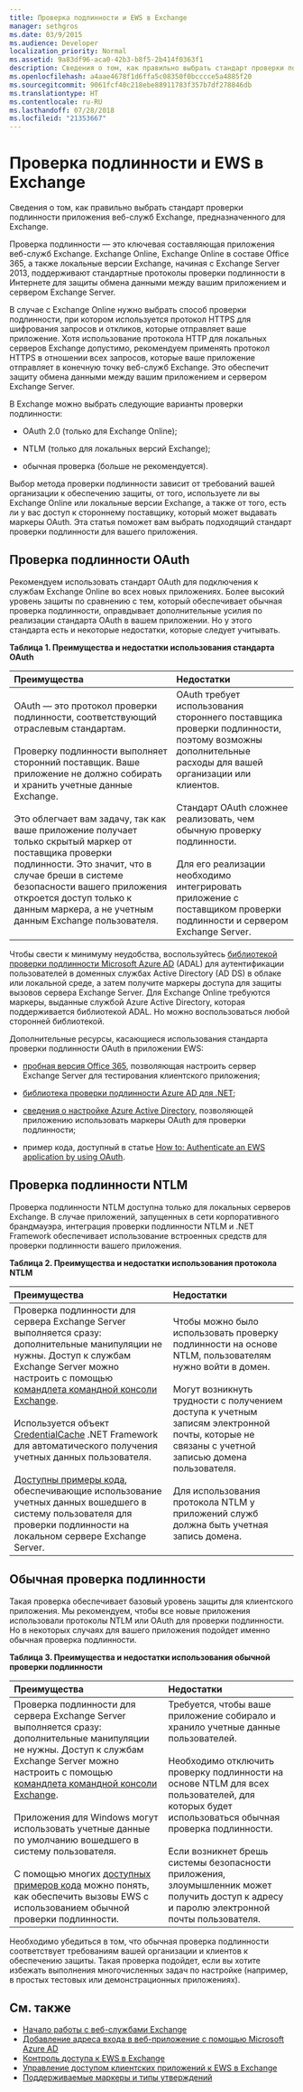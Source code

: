 ```yaml
---
title: Проверка подлинности и EWS в Exchange
manager: sethgros
ms.date: 03/9/2015
ms.audience: Developer
localization_priority: Normal
ms.assetid: 9a83df96-aca0-42b3-b8f5-2b414f0363f1
description: Сведения о том, как правильно выбрать стандарт проверки подлинности приложения веб-служб Exchange, предназначенного для Exchange.
ms.openlocfilehash: a4aae4678f1d6ffa5c08350f0bcccce5a4885f20
ms.sourcegitcommit: 9061fcf40c218ebe88911783f357b7df278846db
ms.translationtype: HT
ms.contentlocale: ru-RU
ms.lasthandoff: 07/28/2018
ms.locfileid: "21353667"
---
```

# <a name="authentication-and-ews-in-exchange"></a>Проверка подлинности и EWS в Exchange

Сведения о том, как правильно выбрать стандарт проверки подлинности приложения веб-служб Exchange, предназначенного для Exchange.
  
Проверка подлинности — это ключевая составляющая приложения веб-служб Exchange. Exchange Online, Exchange Online в составе Office 365, а также локальные версии Exchange, начиная с Exchange Server 2013, поддерживают стандартные протоколы проверки подлинности в Интернете для защиты обмена данными между вашим приложением и сервером Exchange Server.
  
В случае с Exchange Online нужно выбрать способ проверки подлинности, при котором используется протокол HTTPS для шифрования запросов и откликов, которые отправляет ваше приложение. Хотя использование протокола HTTP для локальных серверов Exchange допустимо, рекомендуем применять протокол HTTPS в отношении всех запросов, которые ваше приложение отправляет в конечную точку веб-служб Exchange. Это обеспечит защиту обмена данными между вашим приложением и сервером Exchange Server.
  
В Exchange можно выбрать следующие варианты проверки подлинности: 
  
- OAuth 2.0 (только для Exchange Online);
    
- NTLM (только для локальных версий Exchange);
    
- обычная проверка (больше не рекомендуется).
    
Выбор метода проверки подлинности зависит от требований вашей организации к обеспечению защиты, от того, используете ли вы Exchange Online или локальные версии Exchange, а также от того, есть ли у вас доступ к стороннему поставщику, который может выдавать маркеры OAuth. Эта статья поможет вам выбрать подходящий стандарт проверки подлинности для вашего приложения.
  
## <a name="oauth-authentication"></a>Проверка подлинности OAuth

Рекомендуем использовать стандарт OAuth для подключения к службам Exchange Online во всех новых приложениях. Более высокий уровень защиты по сравнению с тем, который обеспечивает обычная проверка подлинности, оправдывает дополнительные усилия по реализации стандарта OAuth в вашем приложении. Но у этого стандарта есть и некоторые недостатки, которые следует учитывать.
  
**Таблица 1. Преимущества и недостатки использования стандарта OAuth**

|**Преимущества**|**Недостатки**|
|:-----|:-----|
| OAuth — это протокол проверки подлинности, соответствующий отраслевым стандартам.<br/><br/>Проверку подлинности выполняет сторонний поставщик. Ваше приложение не должно собирать и хранить учетные данные Exchange.<br/><br/>Это облегчает вам задачу, так как ваше приложение получает только скрытый маркер от поставщика проверки подлинности. Это значит, что в случае бреши в системе безопасности вашего приложения откроется доступ только к данным маркера, а не учетным данным Exchange пользователя.  <br/> | OAuth требует использования стороннего поставщика проверки подлинности, поэтому возможны дополнительные расходы для вашей организации или клиентов.<br/><br/>Стандарт OAuth сложнее реализовать, чем обычную проверку подлинности.<br/><br/>Для его реализации необходимо интегрировать приложение с поставщиком проверки подлинности и сервером Exchange Server.  <br/> |
   
Чтобы свести к минимуму неудобства, воспользуйтесь [библиотекой проверки подлинности Microsoft Azure AD](https://docs.microsoft.com/ru-RU/azure/active-directory/develop/active-directory-authentication-libraries) (ADAL) для аутентификации пользователей в доменных службах Active Directory (AD DS) в облаке или локальной среде, а затем получите маркеры доступа для защиты вызовов сервера Exchange Server. Для Exchange Online требуются маркеры, выданные службой Azure Active Directory, которая поддерживается библиотекой ADAL. Но можно воспользоваться любой сторонней библиотекой. 
  
Дополнительные ресурсы, касающиеся использования стандарта проверки подлинности OAuth в приложении EWS:
  
- [пробная версия Office 365](https://docs.microsoft.com/ru-RU/office/developer-program/office-365-developer-program), позволяющая настроить сервер Exchange Server для тестирования клиентского приложения;
    
- [библиотека проверки подлинности Azure AD для .NET](https://docs.microsoft.com/ru-RU/azure/active-directory/develop/active-directory-authentication-libraries);
    
- [сведения о настройке Azure Active Directory](http://msdn.microsoft.com/library/055e1155-2d4d-4c85-b44e-d406872ba595%28Office.15%29.aspx), позволяющей приложению использовать маркеры OAuth для проверки подлинности;
    
- пример кода, доступный в статье [How to: Authenticate an EWS application by using OAuth](how-to-authenticate-an-ews-application-by-using-oauth.md). 
    
## <a name="ntlm-authentication"></a>Проверка подлинности NTLM

Проверка подлинности NTLM доступна только для локальных серверов Exchange. В случае приложений, запущенных в сети корпоративного брандмауэра, интеграция проверки подлинности NTLM и .NET Framework обеспечивает использование встроенных средств для проверки подлинности вашего приложения. 
  
**Таблица 2. Преимущества и недостатки использования протокола NTLM**

|**Преимущества**|**Недостатки**|
|:-----|:-----|
| Проверка подлинности для сервера Exchange Server выполняется сразу: дополнительные манипуляции не нужны. Доступ к службам Exchange Server можно настроить с помощью [командлета командной консоли Exchange](how-to-control-access-to-ews-in-exchange.md).  <br/><br/>Используется объект [CredentialCache](http://msdn2.microsoft.com/ru-RU/library/615e0wsd) .NET Framework для автоматического получения учетных данных пользователя.<br/><br/>[Доступны примеры кода](http://code.msdn.microsoft.com/office/Exchange-2013-101-Code-3c38582c), обеспечивающие использование учетных данных вошедшего в систему пользователя для проверки подлинности на локальном сервере Exchange Server.  <br/> | Чтобы можно было использовать проверку подлинности на основе NTLM, пользователям нужно войти в домен.<br/><br/>Могут возникнуть трудности с получением доступа к учетным записям электронной почты, которые не связаны с учетной записью домена пользователя.<br/><br/>Для использования протокола NTLM у приложений служб должна быть учетная запись домена.  <br/> |
   
## <a name="basic-authentication"></a>Обычная проверка подлинности

Такая проверка обеспечивает базовый уровень защиты для клиентского приложения. Мы рекомендуем, чтобы все новые приложения использовали протоколы NTLM или OAuth для проверки подлинности. Но в некоторых случаях для вашего приложения подойдет именно обычная проверка подлинности.
  
**Таблица 3. Преимущества и недостатки использования обычной проверки подлинности**

|**Преимущества**|**Недостатки**|
|:-----|:-----|
| Проверка подлинности для сервера Exchange Server выполняется сразу: дополнительные манипуляции не нужны. Доступ к службам Exchange Server можно настроить с помощью [командлета командной консоли Exchange](how-to-control-access-to-ews-in-exchange.md).  <br/><br/>Приложения для Windows могут использовать учетные данные по умолчанию вошедшего в систему пользователя.<br/><br/>С помощью многих [доступных примеров кода](http://code.msdn.microsoft.com/office/Exchange-2013-101-Code-3c38582c) можно понять, как обеспечить вызовы EWS с использованием обычной проверки подлинности.  <br/> | Требуется, чтобы ваше приложение собирало и хранило учетные данные пользователей.<br/><br/>Необходимо отключить проверку подлинности на основе NTLM для всех пользователей, для которых будет использоваться обычная проверка подлинности.<br/><br/>Если возникнет брешь системы безопасности приложения, злоумышленник может получить доступ к адресу и паролю электронной почты пользователя.  <br/> |
   
Необходимо убедиться в том, что обычная проверка подлинности соответствует требованиям вашей организации и клиентов к обеспечению защиты. Такая проверка подойдет, если вы хотите избежать выполнения многочисленных задач по настройке (например, в простых тестовых или демонстрационных приложениях).
  
## <a name="see-also"></a>См. также

- [Начало работы с веб-службами Exchange](start-using-web-services-in-exchange.md)   
- [Добавление адреса входа в веб-приложение с помощью Microsoft Azure AD](http://msdn.microsoft.com/library/055e1155-2d4d-4c85-b44e-d406872ba595%28Office.15%29.aspx)    
- [Контроль доступа к EWS в Exchange](how-to-control-access-to-ews-in-exchange.md)    
- [Управление доступом клиентских приложений к EWS в Exchange](controlling-client-application-access-to-ews-in-exchange.md)    
- [Поддерживаемые маркеры и типы утверждений](http://msdn.microsoft.com/library/9d35e4bc-7b72-49d1-b723-5464eee6be2c%28Office.15%29.aspx)
    

